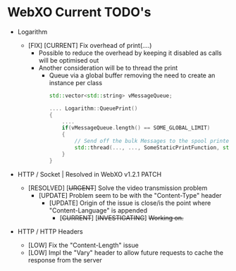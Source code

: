# WebXO Current TODO's

+ Logarithm
    + [FIX] [CURRENT] Fix overhead of print(....)
        + Possible to reduce the overhead by keeping it disabled as calls will be optimised out
        + Another consideration will be to thread the print
            + Queue via a global buffer removing the need to create an instance per class
                > 
                ```cpp
                std::vector<std::string> vMessageQueue;

                .... Logarithm::QueuePrint()
                {
                    ....
                    if(vMessageQueue.length() == SOME_GLOBAL_LIMIT)
                    {
                        // Send off the bulk Messages to the spool printer
                        std::thread(..., ..., SomeStaticPrintFunction, std::ref(vMessageQueue));
                    }
                }
                ```
+ HTTP / Socket | Resolved in WebXO v1.2.1 PATCH
    + [RESOLVED] [~~URGENT~~] Solve the video transmission problem
        + [UPDATE] Problem seem to be with the "Content-Type" header
            + [UPDATE] Origin of the issue is close/is the point where "Content-Language" is appended
                + [~~CURRENT~~] [~~INVESTIGATING~~] ~~Working on.~~

+ HTTP / HTTP Headers
    + [LOW] Fix the "Content-Length" issue
    + [LOW] Impl the "Vary" header to allow future requests to cache the response from the server